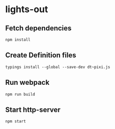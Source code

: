 # lights-out

## Fetch dependencies
```
npm install
```

## Create Definition files
```
typings install --global --save-dev dt~pixi.js
```

## Run webpack
```
npm run build
```

## Start http-server
```
npm start
```
